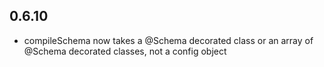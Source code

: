 ## 0.6.10

- compileSchema now takes a @Schema decorated class or an array of @Schema decorated classes, not a config object
